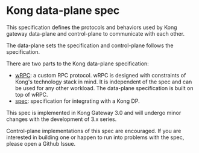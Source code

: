 # Kong data-plane spec

This specification defines the protocols and behaviors used by Kong gateway
data-plane and control-plane to communicate with each other.

The data-plane sets the specification and control-plane follows the specification.

There are two parts to the Kong data-plane specification:
- [wRPC](./wrpc): a custom RPC protocol. wRPC is designed with
  constraints of Kong's technology stack in mind. It is independent of the
  spec and can be used for any other workload. The data-plane specification is
  built on top of wRPC.
- [spec](./spec): specification for integrating with a Kong DP.

This spec is implemented in Kong Gateway 3.0 and will undergo minor changes
with the development of 3.x series.

Control-plane implementations of this spec are encouraged. If you are
interested in building one or happen to run into problems with the spec, please
open a Github Issue.


